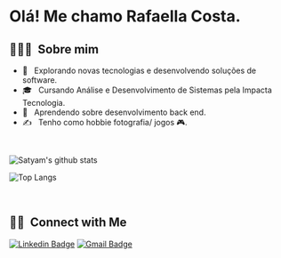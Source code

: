 <h1> Olá! Me chamo Rafaella Costa.</h1>

<h2> 👨🏻‍💻 &nbsp;Sobre mim </h2>

- 🤔 &nbsp; Explorando novas tecnologias e desenvolvendo soluções de software.
- 🎓 &nbsp; Cursando Análise e Desenvolvimento de Sistemas pela Impacta Tecnologia.
- 🌱 &nbsp; Aprendendo sobre desenvolvimento back end.
- ✍️ &nbsp; Tenho como hobbie fotografia/ jogos 🎮.

<br/>

![Satyam's github stats](https://github-readme-stats.vercel.app/api?username=RafaellaCosta&count_private=true&show_icons=true&theme=radical&include_all_commits=true)


![Top Langs](https://github-readme-stats.vercel.app/api/top-langs/?username=RafaellaCosta&theme=radical)


<br/>

<h2> 🤝🏻 &nbsp;Connect with Me </h2>

[![Linkedin Badge](https://img.shields.io/badge/-Rafaella%20Costa-6633cc?style=flat-square&logo=Linkedin&logoColor=white&link=https://www.linkedin.com/in/rafaellacosta/)](https://www.linkedin.com/in/rafaellacosta/) 
[![Gmail Badge](https://img.shields.io/badge/-rafaellamcp@gmail.com-6633cc?style=flat-square&logo=Gmail&logoColor=white&link=mailto:rafaellamcp@gmail.com)](mailto:rafaellamcp@gmail.com)
